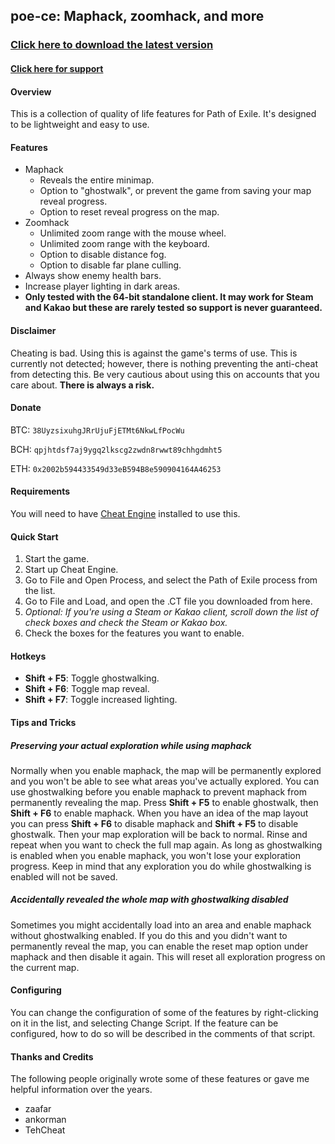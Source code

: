 ## poe-ce: Maphack, zoomhack, and more

### [Click here to download the latest version](https://github.com/m4p3r/poe-ce/raw/master/ct/maper_CE_3.11.1b.zip)

#### [Click here for support](https://www.ownedcore.com/forums/showthread.php?p=4216273)

#### Overview

This is a collection of quality of life features for Path of Exile. It's designed to be lightweight and easy to use.


#### Features

* Maphack
    - Reveals the entire minimap.
    - Option to "ghostwalk", or prevent the game from saving your map reveal progress.
    - Option to reset reveal progress on the map.
* Zoomhack
    - Unlimited zoom range with the mouse wheel.
    - Unlimited zoom range with the keyboard.
    - Option to disable distance fog.
    - Option to disable far plane culling.
* Always show enemy health bars.
* Increase player lighting in dark areas.
* **Only tested with the 64-bit standalone client. It may work for Steam and Kakao but these are rarely tested so support is never guaranteed.**


#### Disclaimer

Cheating is bad. Using this is against the game's terms of use. This is currently not detected; however, there is nothing preventing the anti-cheat from detecting this. Be very cautious about using this on accounts that you care about. **There is always a risk.**


#### Donate

BTC: `38UyzsixuhgJRrUjuFjETMt6NkwLfPocWu`

BCH: `qpjhtdsf7aj9ygq2lkscg2zwdn8rwwt89chhgdmht5`

ETH: `0x2002b594433549d33eB594B8e590904164A46253`


#### Requirements

You will need to have [Cheat Engine](https://cheatengine.org) installed to use this.


#### Quick Start

1. Start the game.
2. Start up Cheat Engine.
3. Go to File and Open Process, and select the Path of Exile process from the list.
4. Go to File and Load, and open the .CT file you downloaded from here.
5. *Optional: If you're using a Steam or Kakao client, scroll down the list of check boxes and check the Steam or Kakao box.*
6. Check the boxes for the features you want to enable.


#### Hotkeys

* **Shift + F5**: Toggle ghostwalking.
* **Shift + F6**: Toggle map reveal.
* **Shift + F7**: Toggle increased lighting.


#### Tips and Tricks

##### Preserving your actual exploration while using maphack

Normally when you enable maphack, the map will be permanently explored and you won't be able to see what areas you've actually explored. You can use ghostwalking before you enable maphack to prevent maphack from permanently revealing the map. Press **Shift + F5** to enable ghostwalk, then **Shift + F6** to enable maphack. When you have an idea of the map layout you can press **Shift + F6** to disable maphack and **Shift + F5** to disable ghostwalk. Then your map exploration will be back to normal. Rinse and repeat when you want to check the full map again. As long as ghostwalking is enabled when you enable maphack, you won't lose your exploration progress. Keep in mind that any exploration you do while ghostwalking is enabled will not be saved.

##### Accidentally revealed the whole map with ghostwalking disabled

Sometimes you might accidentally load into an area and enable maphack without ghostwalking enabled. If you do this and you didn't want to permanently reveal the map, you can enable the reset map option under maphack and then disable it again. This will reset all exploration progress on the current map.


#### Configuring

You can change the configuration of some of the features by right-clicking on it in the list, and selecting Change Script. If the feature can be configured, how to do so will be described in the comments of that script.


#### Thanks and Credits

The following people originally wrote some of these features or gave me helpful information over the years.

* zaafar
* ankorman
* TehCheat

